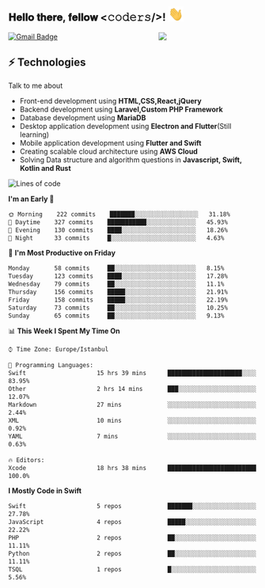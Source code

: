 <h2> 𝐇𝐞𝐥𝐥𝐨 𝐭𝐡𝐞𝐫𝐞, 𝐟𝐞𝐥𝐥𝐨𝐰 <𝚌𝚘𝚍𝚎𝚛𝚜/>! <img src="https://raw.githubusercontent.com/ABSphreak/ABSphreak/master/gifs/Hi.gif" width="30px"></h2>

<img align='right' src='https://user-images.githubusercontent.com/5713670/87202985-820dcb80-c2b6-11ea-9f56-7ec461c497c3.gif' width='200"'>

[![Gmail Badge](https://img.shields.io/badge/-osein.wtr@gmail.com-c14438?style=flat-square&logo=Gmail&logoColor=white&link=mailto:osein.wtr@gmail.com)](mailto:osein.wtr@gmail.com)


## ⚡ Technologies
Talk to me about
- Front-end development using **HTML,CSS,React,jQuery**
- Backend development using **Laravel,Custom PHP Framework**
- Database development using **MariaDB**
- Desktop application development using **Electron and Flutter**(Still learning)
- Mobile application development using **Flutter and Swift**
- Creating scalable cloud architecture using **AWS Cloud**
- Solving Data structure and algorithm questions in **Javascript, Swift, Kotlin and Rust**

<!--## Hello World!! 🤔
- 💬 Ask me about anything an everything.
- 📫 Read my blogs: [Harsh Blog](https://harshblog.xyz)
- 🎯 Portfolio site: [Portfolio](https://harshkumarkhatri.github.io/Portfolio-Site/index.html)
- 🔔 Subscribe:- [Harsh Kumar Khatri](https://www.youtube.com/channel/UCKNtMU9M559bmXxKoT6YeJw)
- ⚡ Fun fact: Internet users blink less than usual.-->

<!--START_SECTION:waka-->
![Lines of code](https://img.shields.io/badge/From%20Hello%20World%20I%27ve%20Written-26.1%20million%20lines%20of%20code-blue)

**I'm an Early 🐤** 

```text
🌞 Morning    222 commits    ███████░░░░░░░░░░░░░░░░░░   31.18% 
🌆 Daytime    327 commits    ███████████░░░░░░░░░░░░░░   45.93% 
🌃 Evening    130 commits    ████░░░░░░░░░░░░░░░░░░░░░   18.26% 
🌙 Night      33 commits     █░░░░░░░░░░░░░░░░░░░░░░░░   4.63%

```
📅 **I'm Most Productive on Friday** 

```text
Monday       58 commits     ██░░░░░░░░░░░░░░░░░░░░░░░   8.15% 
Tuesday      123 commits    ████░░░░░░░░░░░░░░░░░░░░░   17.28% 
Wednesday    79 commits     ██░░░░░░░░░░░░░░░░░░░░░░░   11.1% 
Thursday     156 commits    █████░░░░░░░░░░░░░░░░░░░░   21.91% 
Friday       158 commits    █████░░░░░░░░░░░░░░░░░░░░   22.19% 
Saturday     73 commits     ██░░░░░░░░░░░░░░░░░░░░░░░   10.25% 
Sunday       65 commits     ██░░░░░░░░░░░░░░░░░░░░░░░   9.13%

```


📊 **This Week I Spent My Time On** 

```text
⌚︎ Time Zone: Europe/Istanbul

💬 Programming Languages: 
Swift                    15 hrs 39 mins      █████████████████████░░░░   83.95% 
Other                    2 hrs 14 mins       ███░░░░░░░░░░░░░░░░░░░░░░   12.07% 
Markdown                 27 mins             ░░░░░░░░░░░░░░░░░░░░░░░░░   2.44% 
XML                      10 mins             ░░░░░░░░░░░░░░░░░░░░░░░░░   0.92% 
YAML                     7 mins              ░░░░░░░░░░░░░░░░░░░░░░░░░   0.63%

🔥 Editors: 
Xcode                    18 hrs 38 mins      █████████████████████████   100.0%

```

**I Mostly Code in Swift** 

```text
Swift                    5 repos             ███████░░░░░░░░░░░░░░░░░░   27.78% 
JavaScript               4 repos             █████░░░░░░░░░░░░░░░░░░░░   22.22% 
PHP                      2 repos             ██░░░░░░░░░░░░░░░░░░░░░░░   11.11% 
Python                   2 repos             ██░░░░░░░░░░░░░░░░░░░░░░░   11.11% 
TSQL                     1 repos             █░░░░░░░░░░░░░░░░░░░░░░░░   5.56%

```



<!--END_SECTION:waka-->
